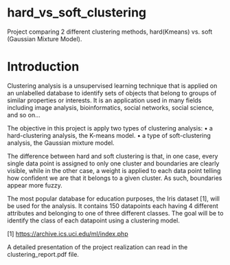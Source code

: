 # hard_vs_soft_clustering
Project comparing 2 different clustering methods, hard(Kmeans) vs. soft (Gaussian Mixture Model).

# Introduction

Clustering analysis is a unsupervised learning technique that is applied on an unlabelled database to identify sets of objects that belong to groups of similar properties or interests. It is an application used in many fields including image analysis, bioinformatics, social networks, social science, and so on...

The objective in this project is apply two types of clustering analysis:
• a hard-clustering analysis, the K-means model.
• a type of soft-clustering analysis, the Gaussian mixture model.

The difference between hard and soft clustering is that, in one case, every single data point is assigned to
only one cluster and boundaries are clearly visible, while in the other case, a weight is applied to each data
point telling how confident we are that it belongs to a given cluster. As such, boundaries appear more fuzzy.

The most popular database for education purposes, the Iris dataset [1], will be used for the analysis. It
contains 150 datapoints each having 4 different attributes and belonging to one of three different classes.
The goal will be to identify the class of each datapoint using a clustering model.

[1] https://archive.ics.uci.edu/ml/index.php


A detailed presentation of the project realization can read in the clustering_report.pdf file.
